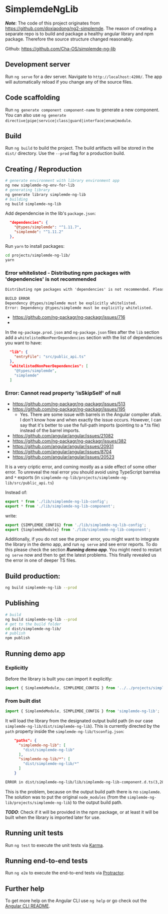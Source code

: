 # SimplemdeNgLib

***Note***: The code of this project originates from https://github.com/doxiaodong/ng2-simplemde. The reason of creating a separate repo is to build and package a healthy angular library and npm package. Therefore the source structure changed reasonably.

Github: https://github.com/Cha-OS/simplemde-ng-lib

## Development server

Run `ng serve` for a dev server. Navigate to `http://localhost:4200/`. The app will automatically reload if you change any of the source files.

## Code scaffolding

Run `ng generate component component-name` to generate a new component. You can also use `ng generate directive|pipe|service|class|guard|interface|enum|module`.

## Build

Run `ng build` to build the project. The build artifacts will be stored in the `dist/` directory. Use the `--prod` flag for a production build.

## Creating / Reproduction

```sh
# generate environment with library environment app
ng new simplemde-ng-env-for-lib
# generating library
ng generate library simplemde-ng-lib
# building
ng build simplemde-ng-lib
```

Add dependencise in the lib's `package.json`:

```json
  "dependencies": {
    "@types/simplemde": "^1.11.7",
    "simplemde": "^1.11.2"
  },
```

Run `yarn` to install packages:

```sh
cd projects/simplemde-ng-lib/
yarn
```

### Error whitelisted - Distributing npm packages with 'dependencies' is not recommended

```txt
Distributing npm packages with 'dependencies' is not recommended. Please consider adding @types/simplemde to 'peerDependencies' or remove it from 'dependencies'.

BUILD ERROR
Dependency @types/simplemde must be explicitly whitelisted.
Error: Dependency @types/simplemde must be explicitly whitelisted.
```

+ https://github.com/ng-packagr/ng-packagr/issues/716
+ 

In the `ng-package.prod.json` and `ng-package.json` files after the `lib` section add a `whitelistedNonPeerDependencies` section with the list of dependencies you want to have:

```json
  "lib": {
    "entryFile": "src/public_api.ts"
  },
  "whitelistedNonPeerDependencies": [
    "@types/simplemde",
    "simplemde"
  ]
```

### Error: Cannot read property 'isSkipSelf' of null

+ https://github.com/ng-packagr/ng-packagr/issues/513
+ https://github.com/ng-packagr/ng-packagr/issues/195
    + Yes. There are some issue with barrels in the Angular compiler afaik. I don't know how and when exactly the issue occurs. However, I can say that it's better to use the full-path imports (pointing to a *.ts file) instead of the barrel imports.
+ https://github.com/angular/angular/issues/21082
+ https://github.com/ng-packagr/ng-packagr/issues/382
+ https://github.com/angular/angular/issues/20931
+ https://github.com/angular/angular/issues/8704
+ https://github.com/angular/angular/issues/20523

It is a very criptic error, and coming mostly as a side effect of some other error. To unreveal the real error you should avoid using TypeScript barrelsa and `*` exports (in `simplemde-ng-lib/projects/simplemde-ng-lib/src/public_api.ts`)

Instead of:

```ts
export * from './lib/simplemde-ng-lib-config';
export * from './lib/simplemde-ng-lib-component';
```

write:

```ts
export {SIMPLEMDE_CONFIG} from './lib/simplemde-ng-lib-config';
export {SimplemdeModule} from './lib/simplemde-ng-lib-component';
```

Additionally, if you do not see the proper error, you might want to integrate the library in the demo app, and run `ng serve` and see error reports. To do this please check the section ***Running demo app***. You might need to restart `ng serve` now and then to get the latest problems. This finally revealed us the error in one of deeper TS files.

## Build production:

```sh
ng build simplemde-ng-lib --prod
```

## Publishing

```sh
# build
ng build simplemde-ng-lib --prod
# get to the build folder
cd dist/simplemde-ng-lib/
# publish
npm publish
```

## Running demo app

### Explicitly

Before the library is built you can import it explicitly:

```ts
import { SimplemdeModule, SIMPLEMDE_CONFIG } from '../../projects/simplemde-ng-lib/src/public_api';
```

### From built dist

```ts
import { SimplemdeModule, SIMPLEMDE_CONFIG } from 'simplemde-ng-lib';
```

It will load the library from the designated output build path (in our case `simplemde-ng-lib/dist/simplemde-ng-lib`). This is currently directed by the `path` property inside the `simplemde-ng-lib/tsconfig.json`:

```json
    "paths": {
      "simplemde-ng-lib": [
        "dist/simplemde-ng-lib"
      ],
      "simplemde-ng-lib/*": [
        "dist/simplemde-ng-lib/*"
      ]
    }
```

```txt
ERROR in dist/simplemde-ng-lib/lib/simplemde-ng-lib-component.d.ts(3,28): error TS2307: Cannot find module 'simplemde'.
```

This is the problem, because on the output build path there is no `simplemde`. The solution was to put the original `node_modules` (from the `simplemde-ng-lib/projects/simplemde-ng-lib`) to the output build path.

***TODO***: Check if it will be provided in the npm package, or at least it will be built when the library is imported later for use.

## Running unit tests

Run `ng test` to execute the unit tests via [Karma](https://karma-runner.github.io).

## Running end-to-end tests

Run `ng e2e` to execute the end-to-end tests via [Protractor](http://www.protractortest.org/).

## Further help

To get more help on the Angular CLI use `ng help` or go check out the [Angular CLI README](https://github.com/angular/angular-cli/blob/master/README.md).
